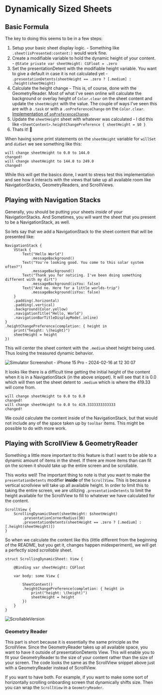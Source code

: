 # Dynamically Sized Sheets

## Basic Formula
The key to doing this seems to be in a few steps:
1. Setup your basic sheet display logic. - Something like `.sheet(isPresented:content:)` would work fine.
2. Create a modifiable variable to hold the dynamic height of your content. - `@State private var sheetHeight: CGFloat = .zero`
3. Set the presentationDetent with the modifiable height variable. You want to give a default in case it is not calculated yet - `.presentationDetents(sheetHeight == .zero ? [.medium] : .height(sheetHeight)`
4. Calculate the height change - This is, of course, done with the GeometryReader. Most of what I've seen online will calculate the background or overlay height of `Color.clear` on the sheet content and update the `sheetHeight` with the value. The couple of ways I've seen this are with a `.task` or with a `.onPreferenceChange` on the `Color.clear`. [Implementation of `onPreferenceChange`](DynamicallySizedSheets/Helpers/View+HeightChangePreference.swift).
5. Update the `sheetHeight` sheet with whatever was calculated - I did this like `<SheetContent>.heightChangePreference { sheetHeight = $0 }`
6. Thats it! 🎉 

When having some print statements on the `sheetHeight` variable for `willSet` and `didSet` we see something like this:
```
will change sheetHeight to 0.0 to 144.0
changed!
will change sheetHeight to 144.0 to 249.0
changed!
```

While this will get the basics done, I want to stress test this implementation and see how it interacts with the views that take up all available room like NavigationStacks, GeometryReaders, and ScrollViews.


## Playing with Navigation Stacks
Generally, you should be putting your sheets *inside* of your NavigationStacks. And Sometimes, you will want the sheet that you present to be a NavigationStack, as well.

So lets say that we add a NavigationStack to the sheet content that will be presented like:
```
NavigationStack {
    VStack {
        Text("Hello World")
            .messageBackground()
        Text("You're looking good. You come to this solar system often?")
            .messageBackground()
        Text("Thank you for noticing. I've been doing something different with my dirt")
            .messageBackground(isYou: false)
        Text("And no. Here for a little worlds-trip")
            .messageBackground(isYou: false)
    }
    .padding(.horizontal)
    .padding(.vertical)
    .background(Color.yellow)
    .navigationTitle("Hello, World")
    .navigationBarTitleDisplayMode(.inline)
}
.heightChangePreference(completion: { height in
    print("height: \(height)")
    sheetHeight = height
})
```
This will center the sheet content with the `.medium` sheet height being used. Thus losing the treasured dynamic behavior.

![Simulator Screenshot - iPhone 15 Pro - 2024-02-16 at 12 30 07](https://github.com/boyceEstes/dynamically-sized-sheets-demo/assets/7545715/a3367f51-db53-48c7-97a6-c92c71644fe5)

It looks like there is a difficult time getting the initial height of the content when it is in a NavigationStack (in the above snippet). It will see that it is 0.0 which will then set the sheet detent to `.medium` which is where the 419.33 will come from.

```
will change sheetHeight to 0.0 to 0.0
changed!
will change sheetHeight to 0.0 to 419.3333333333333
changed!
```

We could calculate the content inside of the NavigationStack, but that would not include any of the space taken up by `toolbar` items. This might be possible to do with more work.

## Playing with ScrollView & GeometryReader
Something a little more important to this feature is that I want to be able to a dynamic amount of items in the sheet. If there are more items than can fit on the screen it should take up the entire screen and be scrollable.

This works well! The important thing to note is that you want to make the `presentationDetents` modifier **inside** of the `ScrollView`. This is because a vertical scrollview will take up all available height. In order to limit this to taking the entire screen, we are utilizing `.presentationDetents` to limit the height available for the ScrollView to fill to whatever we have calculated for the content.

```
ScrollView {
    ScrollingDynamicSheet(sheetHeight: $sheetHeight)
        .presentationCornerRadius(30)
        .presentationDetents(sheetHeight == .zero ? [.medium] : [.height(sheetHeight)])
}
```

So when we calculate the content like this (little different from the beginning of the README, but you get it, changes happen midexperiment), we will get a perfectly sized _scrollable_ sheet.

```
struct ScrollingDynamicSheet: View {
    
    @Binding var sheetHeight: CGFloat
    
    var body: some View {
        
        SheetContent()
        .heightChangePreference(completion: { height in
            print("height: \(height)")
            sheetHeight = height
        })
    }
}
```

![ScrollableVersion](https://github.com/boyceEstes/dynamically-sized-sheets-demo/assets/7545715/8729263b-b57b-41bc-a5a0-37229a14a307)


### Geometry Reader
This part is short because it is essentially the same principle as the ScrollView. Since the GeometryReader takes up all available space, you want to have it outside of presentationDetents View. This will enable you to fit your GeometryReader to the size of your content rather than the size of your screen. The code looks the same as the ScrollView snippet above just with a GeometryReader instead of ScrollView.

If you want to have both. For example, if you want to make some sort of horizontally scrolling onboarding screen that dynamically shifts size. Then you can wrap the `ScrollView` in a `GeometryReader`.




